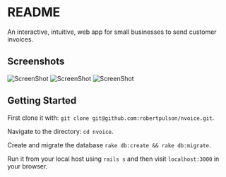 # README
An interactive, intuitive, web app for small businesses to send customer invoices.

## Screenshots
![ScreenShot](https://github.com/robertpulson/nvoice/blob/master/images/Screen%20Shot%202015-12-20%20at%2012.05.12.png?raw=true)
![ScreenShot](https://github.com/robertpulson/nvoice/blob/master/images/Screen%20Shot%202015-12-20%20at%2012.06.36.png?raw=true)
![ScreenShot](https://github.com/robertpulson/nvoice/blob/master/images/Screen%20Shot%202015-12-20%20at%2012.08.05.png?raw=true)

## Getting Started

First clone it with: `git clone git@github.com:robertpulson/nvoice.git`.

Navigate to the directory: `cd nvoice`.

Create and migrate the database `rake db:create && rake db:migrate`.

Run it from your local host using `rails s` and then visit `localhost:3000` in your browser.

